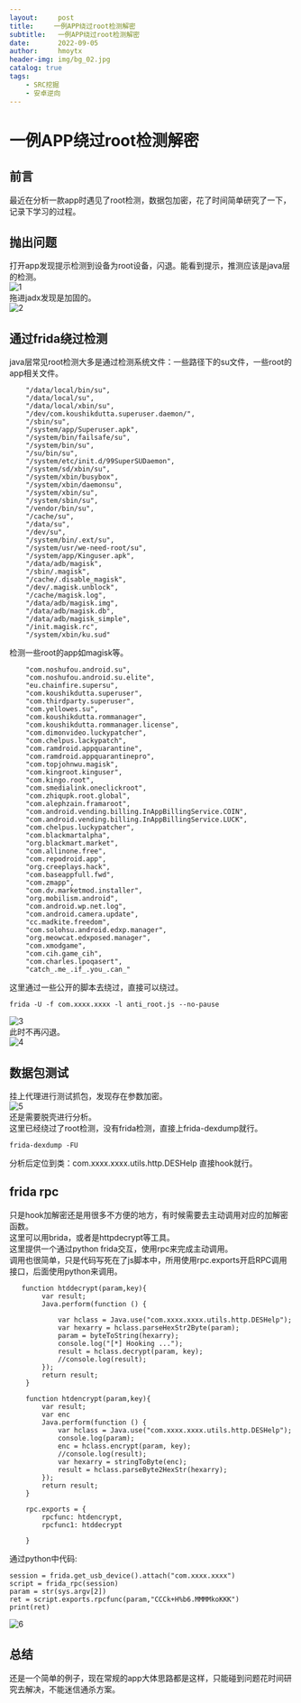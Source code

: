 ```yaml
---
layout:     post
title:     一例APP绕过root检测解密
subtitle:   一例APP绕过root检测解密
date:       2022-09-05
author:     hmoytx
header-img: img/bg_02.jpg
catalog: true
tags:
    - SRC挖掘
    - 安卓逆向
---
```

#  一例APP绕过root检测解密

## 前言
最近在分析一款app时遇见了root检测，数据包加密，花了时间简单研究了一下，记录下学习的过程。  

## 抛出问题
打开app发现提示检测到设备为root设备，闪退。能看到提示，推测应该是java层的检测。    
![1](/img/220909_rootcheck.png)   
拖进jadx发现是加固的。  
![2](/img/220909_360.png)   

## 通过frida绕过检测
java层常见root检测大多是通过检测系统文件：一些路径下的su文件，一些root的app相关文件。  
```
    "/data/local/bin/su",
    "/data/local/su",
    "/data/local/xbin/su",
    "/dev/com.koushikdutta.superuser.daemon/",
    "/sbin/su",
    "/system/app/Superuser.apk",
    "/system/bin/failsafe/su",
    "/system/bin/su",
    "/su/bin/su",
    "/system/etc/init.d/99SuperSUDaemon",
    "/system/sd/xbin/su",
    "/system/xbin/busybox",
    "/system/xbin/daemonsu",
    "/system/xbin/su",
    "/system/sbin/su",
    "/vendor/bin/su",
    "/cache/su",
    "/data/su",
    "/dev/su",
    "/system/bin/.ext/su",
    "/system/usr/we-need-root/su",
    "/system/app/Kinguser.apk",
    "/data/adb/magisk",
    "/sbin/.magisk",
    "/cache/.disable_magisk",
    "/dev/.magisk.unblock",
    "/cache/magisk.log",
    "/data/adb/magisk.img",
    "/data/adb/magisk.db",
    "/data/adb/magisk_simple",
    "/init.magisk.rc",
    "/system/xbin/ku.sud"
```
检测一些root的app如magisk等。  
```
    "com.noshufou.android.su",
    "com.noshufou.android.su.elite",
    "eu.chainfire.supersu",
    "com.koushikdutta.superuser",
    "com.thirdparty.superuser",
    "com.yellowes.su",
    "com.koushikdutta.rommanager",
    "com.koushikdutta.rommanager.license",
    "com.dimonvideo.luckypatcher",
    "com.chelpus.lackypatch",
    "com.ramdroid.appquarantine",
    "com.ramdroid.appquarantinepro",
    "com.topjohnwu.magisk",
    "com.kingroot.kinguser",
    "com.kingo.root",
    "com.smedialink.oneclickroot",
    "com.zhiqupk.root.global",
    "com.alephzain.framaroot",
    "com.android.vending.billing.InAppBillingService.COIN",
    "com.android.vending.billing.InAppBillingService.LUCK",
    "com.chelpus.luckypatcher",
    "com.blackmartalpha",
    "org.blackmart.market",
    "com.allinone.free",
    "com.repodroid.app",
    "org.creeplays.hack",
    "com.baseappfull.fwd",
    "com.zmapp",
    "com.dv.marketmod.installer",
    "org.mobilism.android",
    "com.android.wp.net.log",
    "com.android.camera.update",
    "cc.madkite.freedom",
    "com.solohsu.android.edxp.manager",
    "org.meowcat.edxposed.manager",
    "com.xmodgame",
    "com.cih.game_cih",
    "com.charles.lpoqasert",
    "catch_.me_.if_.you_.can_"
```
这里通过一些公开的脚本去绕过，直接可以绕过。  
```
frida -U -f com.xxxx.xxxx -l anti_root.js --no-pause
```
![3](/img/220909_bypass.png)   
此时不再闪退。  
![4](/img/220909_bypass1.png)   


## 数据包测试
挂上代理进行测试抓包，发现存在参数加密。  
![5](/img/220909_crypt.png)   
还是需要脱壳进行分析。  
这里已经绕过了root检测，没有frida检测，直接上frida-dexdump就行。  
```
frida-dexdump -FU
```
分析后定位到类：com.xxxx.xxxx.utils.http.DESHelp
直接hook就行。  

## frida rpc
只是hook加解密还是用很多不方便的地方，有时候需要去主动调用对应的加解密函数。  
这里可以用brida，或者是httpdecrypt等工具。  
这里提供一个通过python frida交互，使用rpc来完成主动调用。  
调用也很简单，只是代码写死在了js脚本中，所用使用rpc.exports开启RPC调用接口，后面使用python来调用。  
```
   function htddecrypt(param,key){
        var result;
        Java.perform(function () {
            
            var hclass = Java.use("com.xxxx.xxxx.utils.http.DESHelp");
            var hexarry = hclass.parseHexStr2Byte(param);
            param = byteToString(hexarry);
            console.log("[*] Hooking ...");
            result = hclass.decrypt(param, key);
            //console.log(result); 
        });
        return result;
    }

    function htdencrypt(param,key){
        var result;
        var enc
        Java.perform(function () {
            var hclass = Java.use("com.xxxx.xxxx.utils.http.DESHelp");
            console.log(param);
            enc = hclass.encrypt(param, key);
            //console.log(result); 
            var hexarry = stringToByte(enc);
            result = hclass.parseByte2HexStr(hexarry);
        });
        return result;
    }    

    rpc.exports = {  
        rpcfunc: htdencrypt,
        rpcfunc1: htddecrypt

    }
```
通过python中代码:
```
session = frida.get_usb_device().attach("com.xxxx.xxxx")   
script = frida_rpc(session)
param = str(sys.argv[2])
ret = script.exports.rpcfunc(param,"CCCk+H%b6.MMMMkoKKK")
print(ret) 

```
![6](/img/220909_decrypt.png)   

## 总结
还是一个简单的例子，现在常规的app大体思路都是这样，只能碰到问题花时间研究去解决，不能迷信通杀方案。    


